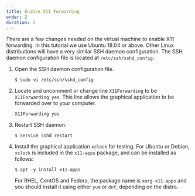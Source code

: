 ```yaml
---
title: Enable X11 Forwarding
order: 2
duration: 5
---
```


There are a few changes needed on the virtual machine to enable X11 forwarding. In this tutorial we use Ubuntu 18.04 or above. Other Linux distributions will have a very similar SSH daemon configuration. The SSH daemon configuration file is located at `/etc/ssh/sshd_config`.

1. Open the SSH daemon configuration file.
    ```
    $ sudo vi /etc/ssh/sshd_config
    ```

2. Locate and uncomment or change line `X11Forwarding` to be `X11Forwarding yes`. This line allows the graphical application to be forwarded over to your computer.
    ```
    X11Forwarding yes
    ``` 

3. Restart SSH daemon.
    ```
    $ service sshd restart
    ```

4. Install the graphical application `xclock` for testing.  For Ubuntu or Debian, `xclock` is included in the `x11-apps` package, and can be installed as follows:
    ```
    $ apt -y install x11-apps
    ```
   For RHEL, CentOS and Fedora, the package name is `xorg-x11-apps` and you should install it using either `yum` or `dnf`, depending on the distro.
